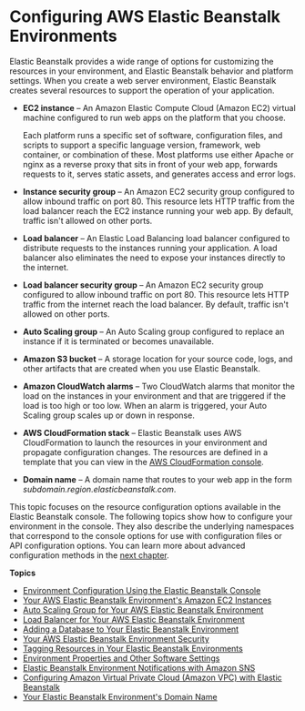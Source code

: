 # Configuring AWS Elastic Beanstalk Environments<a name="customize-containers"></a>

Elastic Beanstalk provides a wide range of options for customizing the resources in your environment, and Elastic Beanstalk behavior and platform settings\. When you create a web server environment, Elastic Beanstalk creates several resources to support the operation of your application\.
+ **EC2 instance** – An Amazon Elastic Compute Cloud \(Amazon EC2\) virtual machine configured to run web apps on the platform that you choose\.

  Each platform runs a specific set of software, configuration files, and scripts to support a specific language version, framework, web container, or combination of these\. Most platforms use either Apache or nginx as a reverse proxy that sits in front of your web app, forwards requests to it, serves static assets, and generates access and error logs\.
+ **Instance security group** – An Amazon EC2 security group configured to allow inbound traffic on port 80\. This resource lets HTTP traffic from the load balancer reach the EC2 instance running your web app\. By default, traffic isn't allowed on other ports\.
+ **Load balancer** – An Elastic Load Balancing load balancer configured to distribute requests to the instances running your application\. A load balancer also eliminates the need to expose your instances directly to the internet\.
+ **Load balancer security group** – An Amazon EC2 security group configured to allow inbound traffic on port 80\. This resource lets HTTP traffic from the internet reach the load balancer\. By default, traffic isn't allowed on other ports\.
+ **Auto Scaling group** – An Auto Scaling group configured to replace an instance if it is terminated or becomes unavailable\.
+ **Amazon S3 bucket** – A storage location for your source code, logs, and other artifacts that are created when you use Elastic Beanstalk\.
+ **Amazon CloudWatch alarms** – Two CloudWatch alarms that monitor the load on the instances in your environment and that are triggered if the load is too high or too low\. When an alarm is triggered, your Auto Scaling group scales up or down in response\.
+ **AWS CloudFormation stack** – Elastic Beanstalk uses AWS CloudFormation to launch the resources in your environment and propagate configuration changes\. The resources are defined in a template that you can view in the [AWS CloudFormation console](https://console.aws.amazon.com/cloudformation)\.
+ **Domain name** – A domain name that routes to your web app in the form **subdomain*\.*region*\.elasticbeanstalk\.com*\.

This topic focuses on the resource configuration options available in the Elastic Beanstalk console\. The following topics show how to configure your environment in the console\. They also describe the underlying namespaces that correspond to the console options for use with configuration files or API configuration options\. You can learn more about advanced configuration methods in the [next chapter](beanstalk-environment-configuration-advanced.md)\. 

**Topics**
+ [Environment Configuration Using the Elastic Beanstalk Console](environments-cfg-console.md)
+ [Your AWS Elastic Beanstalk Environment's Amazon EC2 Instances](using-features.managing.ec2.md)
+ [Auto Scaling Group for Your AWS Elastic Beanstalk Environment](using-features.managing.as.md)
+ [Load Balancer for Your AWS Elastic Beanstalk Environment](using-features.managing.elb.md)
+ [Adding a Database to Your Elastic Beanstalk Environment](using-features.managing.db.md)
+ [Your AWS Elastic Beanstalk Environment Security](using-features.managing.security.md)
+ [Tagging Resources in Your Elastic Beanstalk Environments](using-features.tagging.md)
+ [Environment Properties and Other Software Settings](environments-cfg-softwaresettings.md)
+ [Elastic Beanstalk Environment Notifications with Amazon SNS](using-features.managing.sns.md)
+ [Configuring Amazon Virtual Private Cloud \(Amazon VPC\) with Elastic Beanstalk](using-features.managing.vpc.md)
+ [Your Elastic Beanstalk Environment's Domain Name](customdomains.md)
